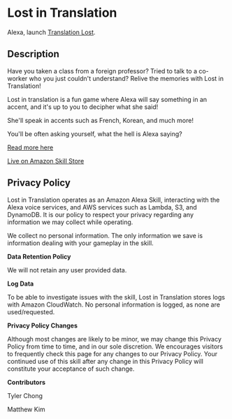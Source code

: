 # Lost in Translation

Alexa, launch [Translation Lost](https://smile.amazon.com/dp/B082R3YQ3B/ref=sr_1_1).

## Description

Have you taken a class from a foreign professor? Tried to talk to a co-worker who you just couldn't understand? Relive the memories with Lost in Translation!
    
Lost in translation is a fun game where Alexa will say something in an accent, and it's up to you to decipher what she said!

She'll speak in accents such as French, Korean, and much more! 

You'll be often asking yourself, what the hell is Alexa saying?

[Read more here](https://dev.to/viltaria/lost-in-translation-an-alexa-skill-4dbh)

[Live on Amazon Skill Store](https://smile.amazon.com/dp/B082R3YQ3B/ref=sr_1_1)

## Privacy Policy
Lost in Translation operates as an Amazon Alexa Skill, interacting with the Alexa voice services, and AWS services such as Lambda, S3, and DynamoDB. It is our policy to respect your privacy regarding any information we may collect while operating.

We collect no personal information. The only information we save is information dealing with your gameplay  in the skill.

**Data Retention Policy**

We will not retain any user provided data.

**Log Data**

To be able to investigate issues with the skill, Lost in Translation stores logs with Amazon CloudWatch. No personal information is logged, as none are used/requested.

**Privacy Policy Changes**

Although most changes are likely to be minor, we may change this Privacy Policy from time to time, and in our sole discretion. We encourages visitors to frequently check this page for any changes to our Privacy Policy. Your continued use of this skill after any change in this Privacy Policy will constitute your acceptance of such change.

**Contributors**

Tyler Chong

Matthew Kim
